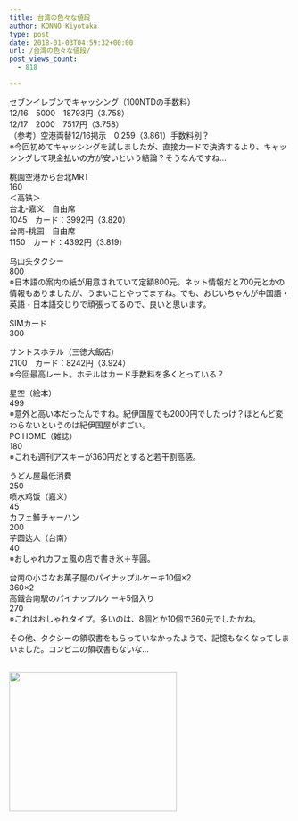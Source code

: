 ```yaml
---
title: 台湾の色々な値段
author: KONNO Kiyotaka
type: post
date: 2018-01-03T04:59:32+00:00
url: /台湾の色々な値段/
post_views_count:
  - 818

---
```

セブンイレブンでキャッシング（100NTDの手数料）  
12/16　5000　18793円（3.758）  
12/17　2000　7517円（3.758）  
（参考）空港両替12/16掲示　0.259（3.861）手数料別？  
※今回初めてキャッシングを試しましたが、直接カードで決済するより、キャッシングして現金払いの方が安いという結論？そうなんですね…

桃園空港から台北MRT  
160  
＜高铁＞  
台北-嘉义　自由席  
1045　カード：3992円（3.820）  
台南-桃园　自由席  
1150　カード：4392円（3.819）

乌山头タクシー  
800  
※日本語の案内の紙が用意されていて定額800元。ネット情報だと700元とかの情報もありましたが、うまいことやってますね。でも、おじいちゃんが中国語・英語・日本語交じりで頑張ってるので、良いと思います。

SIMカード  
300

サントスホテル（三徳大飯店）  
2100　カード：8242円（3.924）  
※今回最高レート。ホテルはカード手数料を多くとっている？

星空（絵本）  
499  
※意外と高い本だったんですね。紀伊国屋でも2000円でしたっけ？ほとんど変わらないというのは紀伊国屋がすごい。  
PC HOME（雑誌）  
180  
※これも週刊アスキーが360円だとすると若干割高感。

うどん屋最低消費  
250  
喷水鸡饭（嘉义）  
45  
カフェ鮭チャーハン  
200  
芋圆达人（台南）  
40  
※おしゃれカフェ風の店で書き氷＋芋圓。

台南の小さなお菓子屋のパイナップルケーキ10個×2  
360×2  
高鐵台南駅のパイナップルケーキ5個入り  
270  
※これはおしゃれタイプ。多いのは、8個とか10個で360元でしたかね。

その他、タクシーの領収書をもらっていなかったようで、記憶もなくなってしまいました。コンビニの領収書もないな…

<a href="https://px.a8.net/svt/ejp?a8mat=2TXWCR+5U62V6+32FK+64RJ5" target="_blank" rel="nofollow"><br /> <img width="300" height="250" alt="" src="https://www24.a8.net/svt/bgt?aid=171222795353&wid=003&eno=01&mid=s00000014312001030000&mc=1" border="0" /></a>  
<img width="1" height="1" alt="" src="https://i2.wp.com/www12.a8.net/0.gif?resize=1%2C1&#038;ssl=1" border="0" data-recalc-dims="1" />